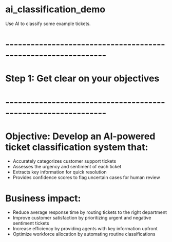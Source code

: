 # ai_classification_demo
Use AI to classify some example tickets.

# --------------------------------------------------------------
# Step 1: Get clear on your objectives
# --------------------------------------------------------------

# Objective: Develop an AI-powered ticket classification system that:
- Accurately categorizes customer support tickets
- Assesses the urgency and sentiment of each ticket
- Extracts key information for quick resolution
- Provides confidence scores to flag uncertain cases for human review

# Business impact:
- Reduce average response time by routing tickets to the right department
- Improve customer satisfaction by prioritizing urgent and negative sentiment tickets
- Increase efficiency by providing agents with key information upfront
- Optimize workforce allocation by automating routine classifications
